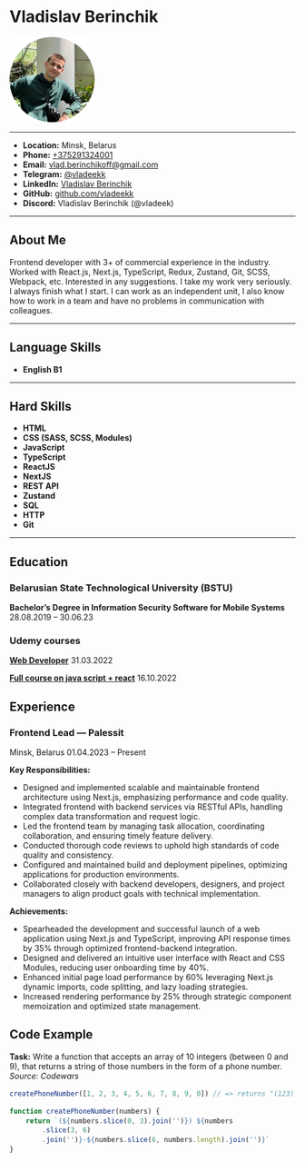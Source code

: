 # Vladislav Berinchik

<img src="photo.png" alt="Vladislav Berinchik" width="150" />

---

- **Location:** Minsk, Belarus
- **Phone:** [+375291324001](tel:+375291324001)
- **Email:** [vlad.berinchikoff@gmail.com](mailto:vlad.berinchikoff@gmail.com)
- **Telegram:** [@vladeekk](https://t.me/vladeekk)
- **LinkedIn:** [Vladislav Berinchik](https://www.linkedin.com/in/vladislav-berinchik)
- **GitHub:** [github.com/vladeekk](https://github.com/vladeekk)
- **Discord:** Vladislav Berinchik (@vladeek)

---

## About Me

Frontend developer with 3+ of commercial experience in the industry. Worked with React.js, Next.js, TypeScript, Redux, Zustand, Git, SCSS, Webpack, etc. Interested in any suggestions. I take my work very seriously. I always finish what I start. I can work as an independent unit, I also know how to work in a team and have no problems in communication with colleagues.

---

## Language Skills

- **English B1**

---

## Hard Skills

- **HTML**
- **CSS (SASS, SCSS, Modules)**
- **JavaScript**
- **TypeScript**
- **ReactJS**
- **NextJS**
- **REST API**
- **Zustand**
- **SQL**
- **HTTP**
- **Git**

---

## Education

### Belarusian State Technological University (BSTU)

**Bachelor’s Degree in Information Security Software for Mobile Systems**
28.08.2019 – 30.06.23

### Udemy courses

**[Web Developer](https://docs.google.com/document/d/1_de0J1W9Lm31j--G3-smMz6GSI1KvhJXPLsJfnt60bU/edit?tab=t.0)**
31.03.2022

**[Full course on java script + react](https://docs.google.com/document/d/1YxU64RK9af--gFi7j9hsX9L51-5o4J5bwVCDaYGIILY/edit?usp=sharing3-smMz6GSI1KvhJXPLsJfnt60bU/edit)**
16.10.2022

## Experience

### Frontend Lead — Palessit

Minsk, Belarus
01.04.2023 – Present

**Key Responsibilities:**

- Designed and implemented scalable and maintainable frontend architecture using Next.js, emphasizing performance and code quality.
- Integrated frontend with backend services via RESTful APIs, handling complex data transformation and request logic.
- Led the frontend team by managing task allocation, coordinating collaboration, and ensuring timely feature delivery.
- Conducted thorough code reviews to uphold high standards of code quality and consistency.
- Configured and maintained build and deployment pipelines, optimizing applications for production environments.
- Collaborated closely with backend developers, designers, and project managers to align product goals with technical implementation.

**Achievements:**

- Spearheaded the development and successful launch of a web application using Next.js and TypeScript, improving API response times by 35% through optimized frontend-backend integration.
- Designed and delivered an intuitive user interface with React and CSS Modules, reducing user onboarding time by 40%.
- Enhanced initial page load performance by 60% leveraging Next.js dynamic imports, code splitting, and lazy loading strategies.
- Increased rendering performance by 25% through strategic component memoization and optimized state management.

## Code Example

**Task:** Write a function that accepts an array of 10 integers (between 0 and 9), that returns a string of those numbers in the form of a phone number.
_Source: Codewars_

```ts
createPhoneNumber([1, 2, 3, 4, 5, 6, 7, 8, 9, 0]) // => returns "(123) 456-7890"
```

```ts
function createPhoneNumber(numbers) {
	return `(${numbers.slice(0, 3).join('')}) ${numbers
		.slice(3, 6)
		.join('')}-${numbers.slice(6, numbers.length).join('')}`
}
```
